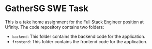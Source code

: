 # GatherSG SWE Task

This is a take home assignment for the Full Stack Engineer position at Ufinity. The code repository contains two folders:
- `backend`: This folder contains the backend code for the application.
- `frontend`: This folder contains the frontend code for the application.



